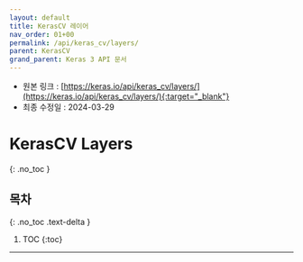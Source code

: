 ```yaml
---
layout: default
title: KerasCV 레이어
nav_order: 01+00
permalink: /api/keras_cv/layers/
parent: KerasCV
grand_parent: Keras 3 API 문서
---
```


* 원본 링크 : [https://keras.io/api/keras_cv/layers/](https://keras.io/api/keras_cv/layers/){:target="_blank"}
* 최종 수정일 : 2024-03-29

# KerasCV Layers
{: .no_toc }

## 목차
{: .no_toc .text-delta }

1. TOC
{:toc}

---
